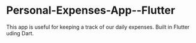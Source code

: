 # Personal-Expenses-App--Flutter
This app is useful for keeping a track of our daily expenses. Built in Flutter uding Dart.
